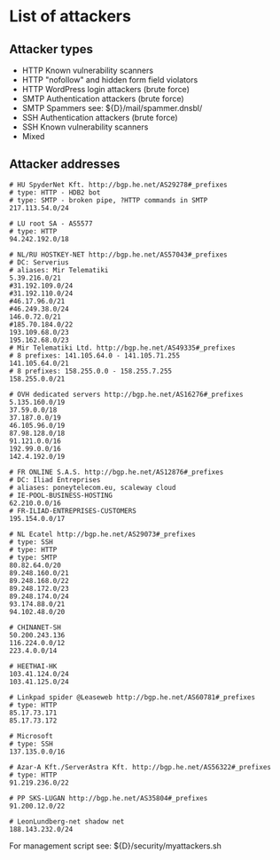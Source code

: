 # List of attackers

## Attacker types

- HTTP Known vulnerability scanners
- HTTP "nofollow" and hidden form field violators
- HTTP WordPress login attackers (brute force)
- SMTP Authentication attackers (brute force)
- SMTP Spammers see: ${D}/mail/spammer.dnsbl/
- SSH  Authentication attackers (brute force)
- SSH  Known vulnerability scanners
- Mixed

## Attacker addresses

```
# HU SpyderNet Kft. http://bgp.he.net/AS29278#_prefixes
# type: HTTP - HDB2 bot
# type: SMTP - broken pipe, ?HTTP commands in SMTP
217.113.54.0/24

# LU root SA - AS5577
# type: HTTP
94.242.192.0/18

# NL/RU HOSTKEY-NET http://bgp.he.net/AS57043#_prefixes
# DC: Serverius
# aliases: Mir Telematiki
5.39.216.0/21
#31.192.109.0/24
#31.192.110.0/24
#46.17.96.0/21
#46.249.38.0/24
146.0.72.0/21
#185.70.184.0/22
193.109.68.0/23
195.162.68.0/23
# Mir Telematiki Ltd. http://bgp.he.net/AS49335#_prefixes
# 8 prefixes: 141.105.64.0 - 141.105.71.255
141.105.64.0/21
# 8 prefixes: 158.255.0.0 - 158.255.7.255
158.255.0.0/21

# OVH dedicated servers http://bgp.he.net/AS16276#_prefixes
5.135.160.0/19
37.59.0.0/18
37.187.0.0/19
46.105.96.0/19
87.98.128.0/18
91.121.0.0/16
192.99.0.0/16
142.4.192.0/19

# FR ONLINE S.A.S. http://bgp.he.net/AS12876#_prefixes
# DC: Iliad Entreprises
# aliases: poneytelecom.eu, scaleway cloud
# IE-POOL-BUSINESS-HOSTING
62.210.0.0/16
# FR-ILIAD-ENTREPRISES-CUSTOMERS
195.154.0.0/17

# NL Ecatel http://bgp.he.net/AS29073#_prefixes
# type: SSH
# type: HTTP
# type: SMTP
80.82.64.0/20
89.248.160.0/21
89.248.168.0/22
89.248.172.0/23
89.248.174.0/24
93.174.88.0/21
94.102.48.0/20

# CHINANET-SH
50.200.243.136
116.224.0.0/12
223.4.0.0/14

# HEETHAI-HK
103.41.124.0/24
103.41.125.0/24

# Linkpad spider @Leaseweb http://bgp.he.net/AS60781#_prefixes
# type: HTTP
85.17.73.171
85.17.73.172

# Microsoft
# type: SSH
137.135.0.0/16

# Azar-A Kft./ServerAstra Kft. http://bgp.he.net/AS56322#_prefixes
# type: HTTP
91.219.236.0/22

# PP SKS-LUGAN http://bgp.he.net/AS35804#_prefixes
91.200.12.0/22

# LeonLundberg-net shadow net
188.143.232.0/24
```

For management script see: ${D}/security/myattackers.sh
